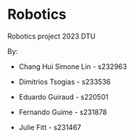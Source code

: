 # Robotics
Robotics project 2023 DTU

By:

- Chang Hui Simone Lin - s232963

- Dimitrios Tsogias - s233536

- Eduardo Guiraud - s220501

- Fernando Guime - s231878

- Julie Fitt - s231467
